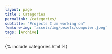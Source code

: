 ```yaml
--- 
layout: page
title : Categories 
permalink: /categories/
subtitle: "Projects I am working on" 
feature-img: "assets/img/pexels/computer.jpeg"
tags: [Archive]
---
```


{% include categories.html %}
